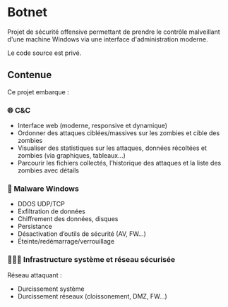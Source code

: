 # Botnet

Projet de sécurité offensive permettant de prendre le contrôle malveillant d'une machine Windows via une interface d'administration moderne.

Le code source est privé.

## Contenue

Ce projet embarque :

### 🌐 C&C
- Interface web (moderne, responsive et dynamique)
- Ordonner des attaques ciblées/massives sur les zombies et cible des zombies
- Visualiser des statistiques sur les attaques, données récoltées et zombies (via graphiques, tableaux…)
- Parcourir les fichiers collectés, l’historique des attaques et la liste des zombies avec détails

### :snake: Malware Windows
- DDOS UDP/TCP
- Exfiltration de données 
- Chiffrement des données, disques
- Persistance
- Désactivation d’outils de sécurité (AV, FW…)
- Éteinte/redémarrage/verrouillage

### 🥷🏿🔐 Infrastructure système et réseau sécurisée 
 Réseau attaquant : 
- Durcissement système 
- Durcissement réseaux (cloissonement, DMZ, FW...)
